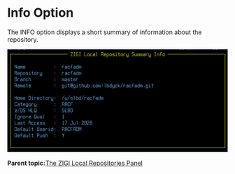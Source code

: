 # Info Option

The INFO option displays a short summary of information about the repository.

![](media/img(23).png)

**Parent topic:**[The ZIGI Local Repositories Panel](zOS_ISPF_Git_Interface_Users_Guide_V3R0_the_zigi_local_repositories_panel.md)

